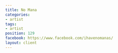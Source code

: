 ```yaml
---
title: No Mana
categories:
- artist
tags:
- artist
position: 129
facebook: https://www.facebook.com/ihavenomanas/
layout: client
---
```


